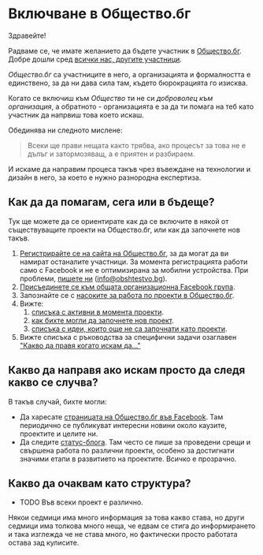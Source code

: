 # Включване в Общество.бг

Здравейте!

Радваме се, че имате желанието да бъдете участник в [Общество.бг](https://www.obshtestvo.bg). Добре дошли сред [всички нас, другите участници](https://www.facebook.com/groups/obshtestvo/members/).

*Общество.бг* са участниците в него, а организацията и формалността е единствено, за да ни дава сила там, където бюрокрацията го изисква.

Когато се включиш към *Общество* ти не си *доброволец към организация*, а обратното  - организацията е за да ти помага на теб като участник да напрвиш това което искаш.

Обединява ни следното мислене:

> Всеки ще прави нещата както трябва, ако процесът за това не е дълъг и затормозяващ, а е приятен и разбираем.

И искаме да направим процеса такъв чрез въвеждане на технологии и дизайн в него, за което е нужно разнородна експертиза.

## Как да да помагам, сега или в бъдеще?

Тук ще можете да се ориентирате как да се включите в някой от
съществуващите проекти на Общество.бг, или как да започнете нов такъв.

1.  [Регистрирайте се на сайта на Общество.бг](https://www.obshtestvo.bg/join), за да могат да ви намират останалите участници. За момента регистрацията работи само с Facebook и не е оптимизирана за мобилни устройства. При проблеми, [пишете ни](mailto:info@obshtestvo.bg) (info@obshtestvo.bg).
2.  [Присъединете се към общата организационна Facebook група](https://www.facebook.com/groups/obshtestvo).
3.  Запознайте се с [насоките за работа по проекти в Общество.бг](rules.md).
4.  Вижте:
    1. [списъка с активни в момента проекти](projects#readme).
    1. [как бихте могли да започнете нов проект](https://github.com/obshtestvo/guides/issues/2).
    1. [списъка с идеи, които още не са започнати като проекти](https://github.com/obshtestvo/guides/issues/3).
5. Вижте списъка с ръководства за специфични задачи озаглавен ["Какво да правя когато искам да..."](checklists.md)

## Какво да направя ако искам просто да следя какво се случва?

В такъв случай, бихте могли:

-   Да харесате [страницата на Общество.бг във Facebook](https://www.facebook.com/obshtestvo.bg).
    Там периодично се публикуват интересни новини около каузите, проектите и целите ни.
-   Да следите [статус-блогa](https://status.obshtestvo.bg). Там често се 
    пише за проведени срещи и свършена работа по различни проекти, особено за
    достигнати значими етапи в развитието на проектите. Всичко е прозрачно.

## Какво да очаквам като структура?
- TODO
Във всеки проект е различно. 

Някои седмици има много информация за това какво става, но други седмици има толкова много неща, че едвам се стига до информирането и така изглежда че не става много, но фактически просто работата остава зад кулисите.


